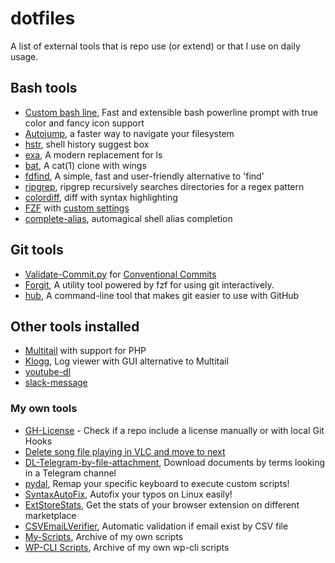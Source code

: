 # dotfiles

A list of external tools that is repo use (or extend) or that I use on daily usage.

## Bash tools

* [Custom bash line](https://github.com/petobens/trueline), Fast and extensible bash powerline prompt with true color and fancy icon support
* [Autojump](https://github.com/wting/autojump), a faster way to navigate your filesystem
* [hstr](https://github.com/dvorka/hstr), shell history suggest box
* [exa](https://the.exa.website/), A modern replacement for ls
* [bat](https://github.com/sharkdp/bat), A cat(1) clone with wings
* [fdfind](https://github.com/sharkdp/fd), A simple, fast and user-friendly alternative to 'find'
* [ripgrep](https://github.com/BurntSushi/ripgrep), ripgrep recursively searches directories for a regex pattern 
* [colordiff](https://www.colordiff.org/), diff with syntax highlighting
* [FZF](https://github.com/junegunn/fzf) with [custom settings](https://github.com/Mte90/dotfiles/tree/master/.bash/fzf)
* [complete-alias](https://github.com/cykerway/complete-alias), automagical shell alias completion

## Git tools

* [Validate-Commit.py](https://github.com/Mte90/My-Scripts/blob/master/dev/validate-commit.py) for [Conventional Commits](https://www.conventionalcommits.org/en/v1.0.0/)
* [Forgit](https://github.com/wfxr/forgit), A utility tool powered by fzf for using git interactively. 
* [hub](https://github.com/github/hub), A command-line tool that makes git easier to use with GitHub

## Other tools installed

* [Multitail](https://www.vanheusden.com/multitail/) with support for PHP
* [Klogg](https://github.com/variar/klogg/), Log viewer with GUI alternative to Multitail
* [youtube-dl](https://youtube-dl.org/)
* [slack-message](https://daniele.tech/2017/08/to-send-message-to-slack-with-bash/)

### My own tools

* [GH-License](https://github.com/Mte90/GH-License) - Check if a repo include a license manually or with local Git Hooks
* [Delete song file playing in VLC and move to next](https://github.com/Mte90/My-Scripts/blob/master/misc/delete_song_by_dbus.py)
* [DL-Telegram-by-file-attachment](https://github.com/Mte90/DL-Telegram-by-file-attachment/), Download documents by terms looking in a Telegram channel
* [pydal](https://github.com/Mte90/pydal), Remap your specific keyboard to execute custom scripts!
* [SyntaxAutoFix](https://github.com/Mte90/SyntaxAutoFix), Autofix your typos on Linux easily!
* [ExtStoreStats](https://github.com/Mte90/ExtStoreStats), Get the stats of your browser extension on different marketplace
* [CSVEmaiLVerifier](https://github.com/CodeAtCode/CSVEmailVerifier), Automatic validation if email exist by CSV file
* [My-Scripts](https://github.com/Mte90/My-Scripts), Archive of my own scripts
* [WP-CLI Scripts](https://github.com/CodeAtCode/WPCli-scripts), Archive of my own wp-cli scripts
